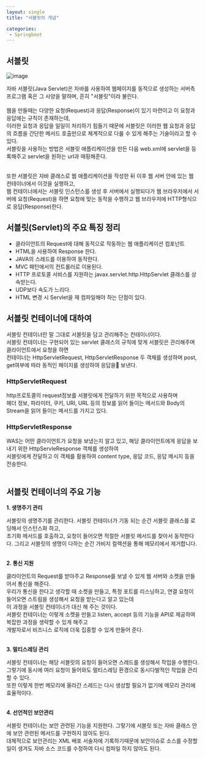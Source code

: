 ```yaml
---
layout: single
title: "서블릿의 개념"

categories:
 - Springboot
---
```

## 서블릿
![image](https://user-images.githubusercontent.com/81789003/197349177-9363aff9-fe30-478c-9305-151c671e5d65.png)

자바 서블릿(Java Servlet)은 자바를 사용하여 웹페이지를 동적으로 생성하는 서버측 프로그램 혹은 그 사양을 말하며, 흔히 "서블릿"이라 불린다. <br> <br>
웹을 만들때는 다양한 요청(Request)과 응답(Response)이 있기 마련이고 이 요청과 응답에는 규칙이 존재하는데, <br>
이러한 요청과 응답을 일일이 처리하기 힘들기 때문에 서블릿은 이러한 웹 요청과 응답의 흐름을 간단한 메서드 호출만으로 체계적으로 다룰 수 있게 해주는 기술이라고 할 수 있다. <br>
서블릿을 사용하는 방법은 서블릿 애플리케이션을 만든 다음 web.xml에 servlet을 등록해주고 servlet을 원하는 url과 매핑해준다. <br> <br>

또한 서블릿은 자바 클래스로 웹 애플리케이션을 작성한 뒤 이후 웹 서버 안에 있는 웹 컨테이너에서 이것을 실행하고, <br>
웹 컨테이너에서는 서블릿 인스턴스를 생성 후 서버에서 실행되다가 웹 브라우저에서 서버에 요청(Request)을 하면 요청에 맞는 동작을 수행하고 웹 브라우저에 HTTP형식으로 응답(Response)한다. <br> 

 

## 서블릿(Servlet)의 주요 특징 정리
- 클라이언트의 Request에 대해 동적으로 작동하는 웹 애플리케이션 컴포넌트
- HTML을 사용하여 Response 한다.
- JAVA의 스레드를 이용하여 동작한다.
- MVC 패턴에서의 컨트롤러로 이용된다.
- HTTP 프로토콜 서비스를 지원하는 javax.servlet.http.HttpServlet 클래스를 상속받는다.
- UDP보다 속도가 느리다.
- HTML 변경 시 Servlet을 재 컴파일해야 하는 단점이 있다.
 

## 서블릿 컨테이너에 대하여 
서블릿 컨테이너란 말 그대로 서블릿을 담고 관리해주는 컨테이너이다.  <br>
서블릿 컨테이너는 구현되어 있는 servlet 클래스의 규칙에 맞게 서블릿은 관리해주며 클라이언트에서 요청을 하면  <br>
컨테이너는 HttpServletRequest, HttpServletResponse 두 객체를 생성하며 post, get여부에 따라 동적인 페이지를 생성하여 응답을 보낸다. <br>

### HttpServletRequest
http프로토콜의 request정보를 서블릿에게 전달하기 위한 목적으로 사용하며 <br>
헤더 정보, 파라미터, 쿠키, URI, URL 등의 정보를 읽어 들이는 메서드와 Body의 Stream을 읽어 들이는 메서드를 가지고 있다. <br>

### HttpServletResponse
WAS는 어떤 클라이언트가 요청을 보냈는지 알고 있고, 해당 클라이언트에게 응답을 보내기 위한 HttpServleResponse 객체를 생성하여 <br>
서블릿에게 전달하고 이 객체를 활용하여 content type, 응답 코드, 응답 메시지 등을 전송한다. <br> <br>
 

## 서블릿 컨테이너의 주요 기능
**1. 생명주기 관리**

서블릿의 생명주기를 관리한다. 서블릿 컨테이너가 기동 되는 순간 서블릿 클래스를 로딩해서 인스턴스화 하고,  <br>
초기화 메서드를 호출하고, 요청이 들어오면 적절한 서블릿 메서드를 찾아서 동작한다다. 그리고 서블릿의 생명이 다하는 순간 가비지 컬렉션을 통해 메모리에서 제거합니다. <br> <br>


**2. 통신 지원**

클라이언트의 Request를 받아주고 Response를 보낼 수 있게 웹 서버와 소켓을 만들어서 통신을 해준다. <br>
우리가 통신을 한다고 생각할 때 소켓을 만들고, 특정 포트를 리스닝하고, 연결 요청이 들어오면 스트림을 생성해서 요청을 받는다고 알고 있는데  <br>
이 과정을 서블릿 컨테이너가 대신 해 주는 것이다.  <br>
서블릿 컨테이너는 이렇게 소켓을 만들고 listen, accept 등의 기능을 API로 제공하여 복잡한 과정을 생략할 수 있게 해주고  <br>
개발자로서 비즈니스 로직에 더욱 집중할 수 있게 만들어 준다. <br> <br>

 

**3. 멀티스레딩 관리**

서블릿 컨테이너는 해당 서블릿의 요청이 들어오면 스레드를 생성해서 작업을 수행한다. <br>
그렇기에 동시에 여러 요청이 들어와도 멀티스레딩 환경으로 동시다발적인 작업을 관리할 수 있다. <br>
또한 이렇게 한번 메모리에 올라간 스레드는 다시 생성할 필요가 없기에 메모리 관리에 효율적이다. <br> <br>

 

**4. 선언적인 보안관리**

서블릿 컨테이너는 보안 관련된 기능을 지원한다. 그렇기에 서블릿 또는 자바 클래스 안에 보안 관련된 메서드를 구현하지 않아도 된다.  <br>
대체적으로 보안관리는 XML 배포 서술자에 기록하기때문에 보안이슈로 소스를 수정할 일이 생겨도 자바 소스 코드를 수정하여 다시 컴파일 하지 않아도 된다. <br>
 
